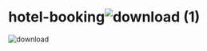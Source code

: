 # hotel-booking![download (1)](https://github.com/yanshul123/hotel-booking/assets/131587719/803e221e-1819-470c-801b-ce1fa44c38d0)
![download](https://github.com/yanshul123/hotel-booking/assets/131587719/7a89e76c-e1ff-4150-867f-8a460bed7cc9)
